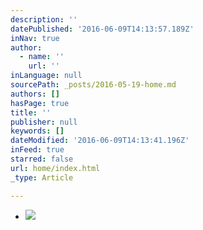 ```yaml
---
description: ''
datePublished: '2016-06-09T14:13:57.189Z'
inNav: true
author:
  - name: ''
    url: ''
inLanguage: null
sourcePath: _posts/2016-05-19-home.md
authors: []
hasPage: true
title: ''
publisher: null
keywords: []
dateModified: '2016-06-09T14:13:41.196Z'
inFeed: true
starred: false
url: home/index.html
_type: Article

---
```

* ![](https://s3-us-west-2.amazonaws.com/the-grid-img/p/bbeacad69e2c607aea00aa877fd4f07f6284eaa5.jpg)